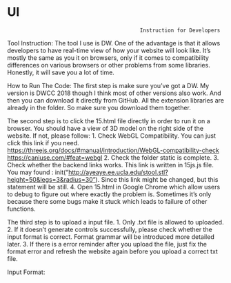 # UI
                                               Instruction for Developers

Tool Instruction:
The tool I use is DW. One of the advantage is that it allows developers to have real-time view of how your website will look like. It’s mostly the same as you it on browsers, only if it comes to compatibility differences on various browsers or other problems from some libraries. Honestly, it will save you a lot of time.

How to Run The Code:
The first step is make sure you’ve got a DW. My version is DWCC 2018 though I think most of  other versions also work. And then you can download it directly from GitHub. All the extension libraries are already in the folder. So make sure you download them together. 

The second step is to click the 15.html file directly in order to run it on a browser. You should have a view of 3D model on the right side of the website. If not, please follow:
      1. Check WebGL Compatibility. You can just click this link if you need. 
          https://threejs.org/docs/#manual/introduction/WebGL-compatibility-check
          https://caniuse.com/#feat=webgl
      2. Check the folder static is complete.
      3. Check whether the backend links works. This link is written in 15js.js file.  You may found : init(“http://ayeaye.ee.ucla.edu/stool.stl?height=50&legs=3&radius=30”). Since this link might be changed, but this statement will be still.
      4. Open 15.html in Google Chrome which allow users to debug to figure out where exactly the problem is. Sometimes it’s only because there some bugs make it stuck which leads to failure of other functions. 

The third step is to upload a input file.
      1. Only .txt file is allowed to uploaded.
      2. If it doesn’t generate controls successfully, please check whether the input format is correct. Format grammar will be introduced more detailed later.
      3. If there is a error reminder after you upload the file, just fix the format error and refresh the website again before you upload a correct txt file.

Input Format:



